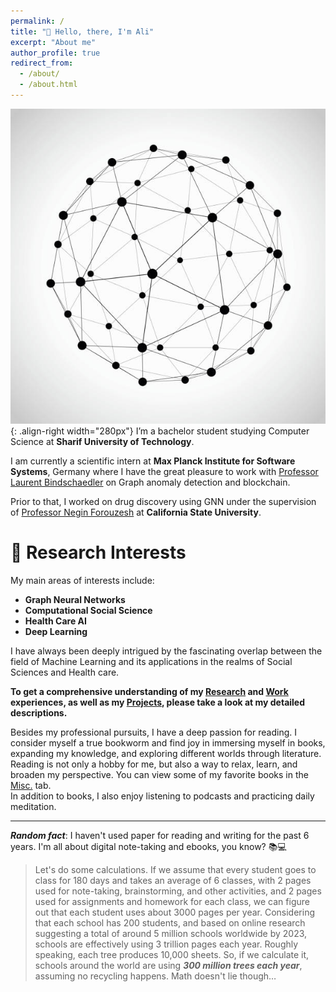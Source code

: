 ```yaml
---
permalink: /
title: "👋 Hello, there, I'm Ali"
excerpt: "About me"
author_profile: true
redirect_from: 
  - /about/
  - /about.html
---  
```


![networks](/images/felan.jpg){: .align-right width="280px"}
I’m a bachelor student studying Computer Science at **Sharif University of Technology**.  
  

I am currently a scientific intern at **Max Planck Institute for Software Systems**, Germany where I have the great pleasure to work with [Professor Laurent Bindschaedler](https://binds.ch/) on Graph anomaly detection and blockchain.    

Prior to that, I worked on drug discovery using GNN under the supervision of [Professor Negin Forouzesh](https://www.calstatela.edu/faculty/negin-forouzesh) at **California State University**.


  

📌 Research Interests 
======
 My main areas of interests include:  

- __Graph Neural Networks__
- __Computational Social Science__
- __Health Care AI__
- __Deep Learning__

I have always been deeply intrigued by the fascinating overlap between the field of Machine Learning and its applications in the realms of Social Sciences and Health care.  

 __To get a comprehensive understanding of my [Research](https://ali-falahati.github.io/research/) and [Work](https://ali-falahati.github.io/work/) experiences, as well as my [Projects](https://ali-falahati.github.io/pj/), please take a look at my detailed descriptions.__ 

Besides my professional pursuits, I have a deep passion for reading. I consider myself a true bookworm and find joy in immersing myself in books, expanding my knowledge, and exploring different worlds through literature. Reading is not only a hobby for me, but also a way to relax, learn, and broaden my perspective. You can view some of my favorite books in the [Misc.](https://ali-falahati.github.io/misc/) tab.  
In addition to books, I also enjoy listening to podcasts and practicing daily meditation.  

___

***Random fact***: I haven't used paper for reading and writing for the past 6 years. I'm all about digital note-taking and ebooks, you know? 📚💻  

>Let's do some calculations. If we assume that every student goes to class for 180 days and takes an average of 6 classes, with 2 pages used for note-taking, brainstorming, and other activities, and 2 pages used for assignments and homework for each class, we can figure out that each student uses about 3000 pages per year. Considering that each school has 200 students, and based on online research suggesting a total of around 5 million schools worldwide by 2023, schools are effectively using 3 trillion pages each year. Roughly speaking, each tree produces 10,000 sheets. So, if we calculate it, schools around the world are using ***300 million trees each year***, assuming no recycling happens. Math doesn't lie though…